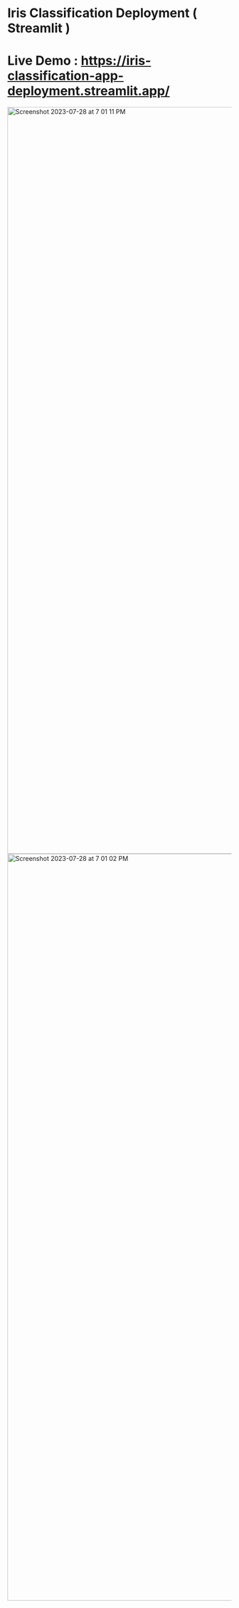 # Iris Classification Deployment ( Streamlit )

# Live Demo : https://iris-classification-app-deployment.streamlit.app/

<img width="1678" alt="Screenshot 2023-07-28 at 7 01 11 PM" src="https://github.com/Vrushabh-Pol/Iris-Classification-Streamlit-Deployment/assets/126774806/dbaa6678-56d5-441a-b2f5-a81ec373fbb1">

<img width="1678" alt="Screenshot 2023-07-28 at 7 01 02 PM" src="https://github.com/Vrushabh-Pol/Iris-Classification-Streamlit-Deployment/assets/126774806/006f2f4f-621d-466f-8a5c-260db5b1e911">
